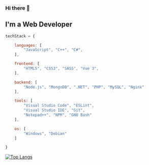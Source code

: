 ### Hi there 👋

## I'm a Web Developer

```js
techStack = {

    languages: [
        "JavaScript", "C++", "C#",
    ],

    frontend: [
        "HTML5", "CSS3", "SASS", "Vue 3",
    ],

    backend: [
        "Node.js", "MongoDB", ".NET", "PHP", "MySQL", "Nginx"
    ],

    tools: [
        "Visual Studio Code", "ESLint",
        "Visual Studio IDE", "Git",
        "Notepad++", "NPM", "GNU Bash"
    ],

    os: [
        "Windows", "Debian"
    ]

}
```

[![Top Langs](https://github-readme-stats.vercel.app/api/top-langs/?username=R4ndomizeR)](https://github.com/anuraghazra/github-readme-stats)
